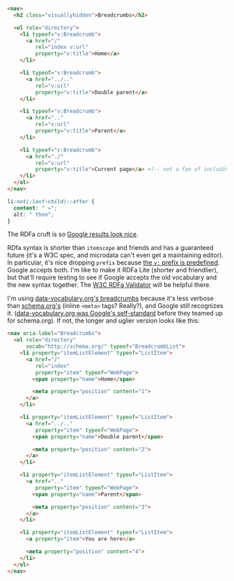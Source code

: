 ```html
<nav>
  <h2 class="visuallyhidden">Breadcrumbs</h2>

  <ol role="directory">
    <li typeof="v:Breadcrumb">
      <a href="/"
         rel="index v:url"
         property="v:title">Home</a>
    </li>

    <li typeof="v:Breadcrumb">
      <a href="../.."
         rel="v:url"
         property="v:title">Double parent</a>
    </li>

    <li typeof="v:Breadcrumb">
      <a href=".."
         rel="v:url"
         property="v:title">Parent</a>
    </li>

    <li typeof="v:Breadcrumb">
      <a href="./"
         rel="v:url"
         property="v:title">Current page</a> <!-- not a fan of including the `href` on here, since clicking a link to go to where you currently are isn't very user-friendly. If it's necessary, we'll have to do awful stuff with tabindex="-1" and pointer-events: none -->
    </li>
  </ol>
</nav>
```

```css
li:not(:last-child)::after {
  content: " ↪";
  alt: " then";
}
```

The RDFa cruft is so [Google results look nice](https://developers.google.com/structured-data/breadcrumbs).

RDfa syntax is shorter than `itemscope` and friends and has a guaranteed future (it's a W3C spec, and microdata can't even get a maintaining editor). In particular, it's nice dropping `prefix` because [the `v:` prefix is predefined](https://www.w3.org/2011/rdfa-context/rdfa-1.1). Google accepts both. I'm like to make it RDFa Lite (shorter and friendlier), but that'll require testing to see if Google accepts the old vocabulary and the new syntax together. The [W3C RDFa Validator](https://www.w3.org/2012/pyRdfa/Validator.html) will be helpful there.

I'm using [data-vocabulary.org's breadcrumbs](http://www.data-vocabulary.org/Breadcrumb/) because it's less verbose than [schema.org's](http://schema.org/BreadcrumbList) (inline `<meta>` tags? Really?), and Google still recognizes it. ([data-vocabulary.org was Google's self-standard](https://web.archive.org/web/20110902135518/http://www.google.com/support/webmasters/bin/answer.py?&answer=185417) before they teamed up for schema.org). If not, the longer and uglier version looks like this:

```html
<nav aria-label="Breadcrumbs">
  <ol role="directory"
      vocab="http://schema.org/" typeof="BreadcrumbList">
    <li property="itemListElement" typeof="ListItem">
      <a href="/"
         rel="index"
         property="item" typeof="WebPage">
        <span property="name">Home</span>

        <meta property="position" content="1">
      </a>
    </li>

    <li property="itemListElement" typeof="ListItem">
      <a href="../.."
         property="item" typeof="WebPage">
        <span property="name">Double parent</span>

        <meta property="position" content="2">
      </a>
    </li>

    <li property="itemListElement" typeof="ListItem">
      <a href=".."
         property="item" typeof="WebPage">
        <span property="name">Parent</span>

        <meta property="position" content="3">
      </a>
    </li>

    <li property="itemListElement" typeof="ListItem">
      <a property="item">You are here</a>

      <meta property="position" content="4">
    </li>
  </ol>
</nav>
```
